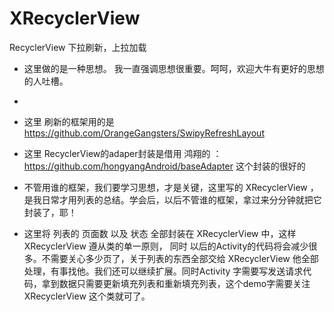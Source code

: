# XRecyclerView
RecyclerView  下拉刷新，上拉加载

 *   这里做的是一种思想。 我一直强调思想很重要。呵呵，欢迎大牛有更好的思想的人吐槽。
 *
 *   这里 刷新的框架用的是 https://github.com/OrangeGangsters/SwipyRefreshLayout
 *   这里 RecyclerView的adaper封装是借用 鸿翔的 ： https://github.com/hongyangAndroid/baseAdapter  这个封装的很好的
 *   不管用谁的框架，我们要学习思想，才是关键，这里写的 XRecyclerView ，是我日常才用列表的总结。学会后，以后不管谁的框架，拿过来分分钟就把它封装了，耶！


 *   这里将  列表的 页面数 以及 状态 全部封装在 XRecyclerView 中，这样 XRecyclerView 遵从类的单一原则， 同时 以后的Activity的代码将会减少很多。不需要关心多少页了，关于列表的东西全部交给 XRecyclerView 他全部处理，有事找他。我们还可以继续扩展。同时Activity 字需要写发送请求代码，拿到数据只需要更新填充列表和重新填充列表，这个demo字需要关注XRecyclerView 这个类就可了。
 
